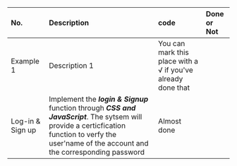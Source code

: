 |No.|Description|code|Done or Not|
|:-|:-|:-|:-|
|Example 1| Description 1| You can mark this place with a √ if you've already done that |
|Log-in & Sign up|Implement the ***login  & Signup*** function through ***CSS and JavaScript***. The sytsem will provide a certicfication function to verfy the user'name of the account and the corresponding password|Almost done|
